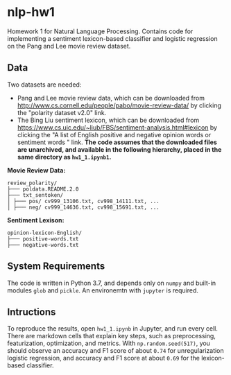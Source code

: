 # nlp-hw1
Homework 1 for Natural Language Processing. Contains code for implementing a sentiment lexicon-based classifier and logistic regression on the Pang and Lee movie review dataset.

## Data
Two datasets are needed:
- Pang and Lee movie review data, which can be downloaded from http://www.cs.cornell.edu/people/pabo/movie-review-data/ by clicking the "polarity dataset v2.0" link.
- The Bing Liu sentiment lexicon, which can be downloaded from https://www.cs.uic.edu/~liub/FBS/sentiment-analysis.html#lexicon by clicking the "A list of English positive and negative opinion words or sentiment words " link.
**The code assumes that the downloaded files are unarchived, and available in the following hierarchy, placed in the same directory as `hw1_1.ipynb1`.**

**Movie Review Data:**
```
review_polarity/
├─── poldata.README.2.0
├─── txt_sentoken/
│ ├─── pos/ cv999_13106.txt, cv998_14111.txt, ...
│ ├─── neg/ cv999_14636.txt, cv998_15691.txt, ...
```

**Sentiment Lexison:**
```
opinion-lexicon-English/
├─── positive-words.txt
├─── negative-words.txt
```

## System Requirements

The code is written in Python 3.7, and depends only on `numpy` and built-in modules `glob` and `pickle`. An environemtn with `jupyter` is required.

## Intructions

To reproduce the results, open `hw1_1.ipynb` in Jupyter, and run every cell. There are markdown cells that explain key steps, such as preprocessing, featurization, optimization, and metrics. 
With `np.random.seed(517)`, you should observe an accuracy and F1 score of about `0.74` for unregularization logistic regression, and accuracy and F1 score at about `0.69` for the lexicon-based classifier.
